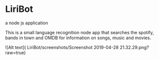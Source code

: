 # LiriBot
a node js application 

This is a small language recognition node app that searches the spotify, bands in town and OMDB for information on songs, music and movies.

![Alt text]( LiriBot/screenshots/Screenshot 2019-04-28 21.32.29.png?raw=true)
